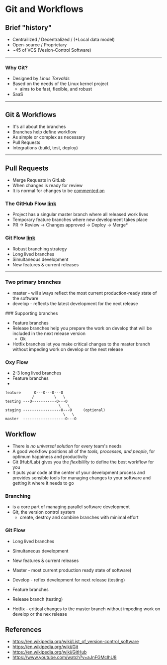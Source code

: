 # Git and Workflows

## Brief "history"
- Centrailized / Decentralized / (*Local data model)
- Open-source / Proprietary
- ~45 of VCS (Vesion-Control Software)

---

### Why Git?
- Designed by *Linus Torvalds*
- Based on the needs of the Linux kernel project
	- aims to be fast, flexible, and robust
- SaaS

---

## Git & Workflows
- It's all about the branches
- Branches help define workflow
- As simple or complex as necessary
- Pull Requests
- Integrations (build, test, deploy)

---

## Pull Requests
- Merge Requests in GitLab
- When changes is ready for review
- It is normal for changes to be [commented on](https://github.com/nette/tracy/pull/241)

### The GitHub Flow [link](https://youtu.be/aJnFGMclhU8?t=105)
- Project has a singular master branch where all released work lives
- Temporary feature branches where new development takes place
- PR -> Review -> Changes approved -> Deploy -> Merge*

### Git Flow [link](https://youtu.be/aJnFGMclhU8?t=257)
- Robust branching strategy
- Long lived branches
- Simultaneous development
- New features & current releases

---

### Two primary branches
- master - will always reflect the most current production-ready state of the software
- develop - reflects the latest development for the next release

### Supporting branches
- Feature branches
- Release branches help you prepare the work on develop that will be included in the next release version
	- Ok
- Hotfix branches let you make critical changes to the master branch without impeding work on develop or the next release

### Oxy Flow
- 2-3 long lived branches
- Feature branches
- 

```
feature      O---O---O---O
            /         \   \
testing ---O-----------O---O
                        \   \
staging -----------------O---O     (optional)
                          \   \
master  -------------------O---O
```

## Workflow
- There is *no universal solution* for every team's needs
- A good workflow positions all of the *tools, processes, and people*, for optimum happiness and productivity
- Git (Hub/Lab) gives you the *flexiblility* to define the best workflow for you
- It puts your code at the center of your development process and provides sensible tools for managing changes to your software and getting it where it needs to go

### Branching
- is a core part of managing parallel software development
- Git, the version control system
	- create, destroy and combine branches with minimal effort

### Git Flow
- Long lived branches
- Simultaneous development
- New features & current releases

- Master - most current production ready state of software)
- Develop - reflex development for next release (testing)
- Feature branches
- Release branch (testing)
- Hotfix - critical changes to the master branch without impeding work on develop or the nex release


## References
- https://en.wikipedia.org/wiki/List_of_version-control_software
- https://en.wikipedia.org/wiki/Git
- https://en.wikipedia.org/wiki/GitHub
- https://www.youtube.com/watch?v=aJnFGMclhU8
